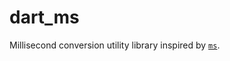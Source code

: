 # dart_ms

Millisecond conversion utility library inspired by [`ms`](https://www.npmjs.com/package/ms).
